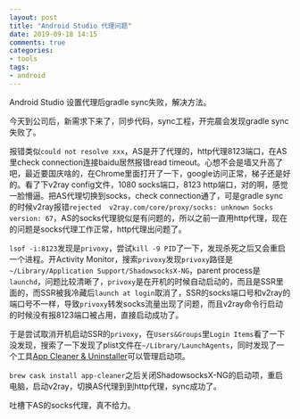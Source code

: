 ```yaml
---
layout: post
title: "Android Studio 代理问题"
date: 2019-09-18 14:15
comments: true
categories: 
- tools
tags:
- android
---
```


Android Studio 设置代理后gradle sync失败，解决方法。

<!-- more -->

今天到公司后，新需求下来了，同步代码，sync工程，开完晨会发现gradle sync失败了。

报错类似``could not resolve xxx``，AS是开了代理的，http代理8123端口，在AS里check connection连接baidu居然报错read timeout。心想不会是墙又升高了吧，最近要国庆啥的，在Chrome里面打开了一下，google访问正常，梯子还是好的。看了下v2ray config文件，1080 socks端口，8123 http端口，对的啊，感觉一脸懵逼。把AS代理切换到socks，check connection通了，可是gradle sync的时候v2ray报错``rejected  v2ray.com/core/proxy/socks: unknown Socks version: 67``，AS的socks代理貌似是有问题的，所以之前一直用http代理，现在的问题是socks代理工作正常，http代理出问题了。

``lsof -i:8123``发现是``privoxy``，尝试``kill -9 PID``了一下，发现杀死之后又会重启一个进程。开Activity Monitor，搜索``privoxy``发现``privoxy``路径是``~/Library/Application Support/ShadowsocksX-NG``，parent process是``launchd``，问题比较清晰了，``privoxy``是在开机的时候自动启动的，而且是SSR里面的，而SSR被我冷藏后``launch at login``取消了，SSR的socks端口号和v2ray的端口号不一样，导致``privoxy``转发socks流量出现了问题，而且v2ray命令行启动的时候没有报8123端口被占用，直接启动成功了。

于是尝试取消开机启动SSR的``privoxy``，在``Users&Groups``里``Login Items``看了一下没发现，搜索了一下发现了plist文件在``~/Library/LaunchAgents``，同时发现了一个工具[App Cleaner & Uninstaller](https://nektony.com/mac-app-cleaner)可以管理启动项。

``brew cask install app-cleaner``之后关闭ShadowsocksX-NG的启动项，重启电脑，启动v2ray，切换AS代理到到http代理，sync成功了。

吐槽下AS的socks代理，真不给力。
